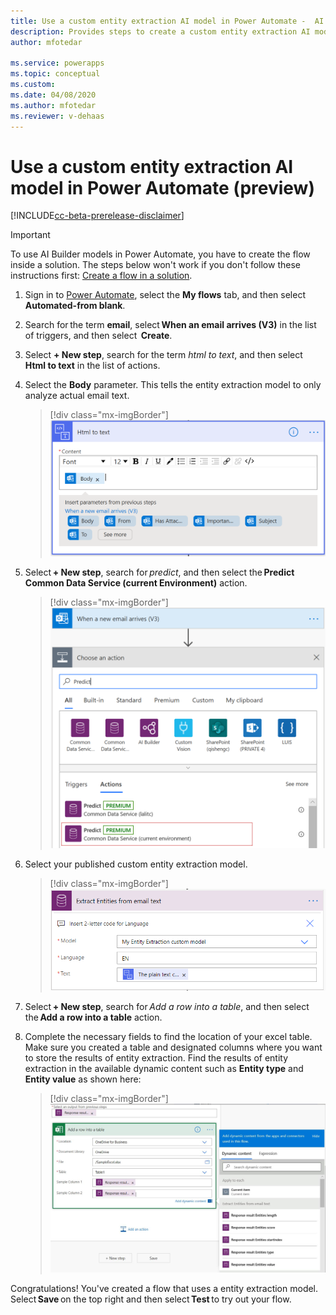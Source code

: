 ```yaml
---
title: Use a custom entity extraction AI model in Power Automate -  AI Builder | Microsoft Docs
description: Provides steps to create a custom entity extraction AI model in AI Builder.
author: mfotedar

ms.service: powerapps
ms.topic: conceptual
ms.custom: 
ms.date: 04/08/2020
ms.author: mfotedar
ms.reviewer: v-dehaas
---
```


# Use a custom entity extraction AI model in Power Automate (preview)

[!INCLUDE[cc-beta-prerelease-disclaimer](./includes/cc-beta-prerelease-disclaimer.md)]

> [!IMPORTANT]
 > To use AI Builder models in Power Automate, you have to create the flow inside a solution. The steps below won't work if you don't follow these instructions first: [Create a flow in a solution](/flow/create-flow-solution).

1. Sign in to [Power Automate](https://flow.microsoft.com/), select the **My flows** tab, and then select **Automated-from blank**.
1. Search for the term **email**, select **When an email arrives (V3)** in the list of triggers, and then select  **Create**.
1. Select **+ New step**, search for the term *html to text*, and then select **Html to text** in the list of actions.
1. Select the **Body** parameter.  This tells the entity extraction model to only analyze actual email text.

   > [!div class="mx-imgBorder"]
   > ![Select 'html to text'](media/html-to-text.png "Select 'html to text'")
1. Select **+ New step**, search for *predict*, and then select the **Predict Common Data Service (current Environment)** action.
   > [!div class="mx-imgBorder"]
   > ![Choose an action'](media/predict-cds-2.png "Select 'Predict Common Data Service'")
1. Select your published custom entity extraction model.
   > [!div class="mx-imgBorder"]
   > ![Extract entities screen'](media/flow-extract-entity.png "Extract entities screen'")
1. Select **+ New step**, search for *Add a row into a table*, and then select the **Add a row into a table** action.
1. Complete the necessary fields to find the location of your excel table. Make sure you created a table and designated columns where you want to store the results of entity extraction. Find the results of entity extraction in the available dynamic content such as **Entity type** and **Entity value** as shown here:
   > [!div class="mx-imgBorder"]
   > ![Add a row to table'](media/flow-add-row2.png "Add a row to table")

Congratulations! You've created a flow that uses a entity extraction model. Select **Save** on the top right and then select **Test** to try out your flow.

